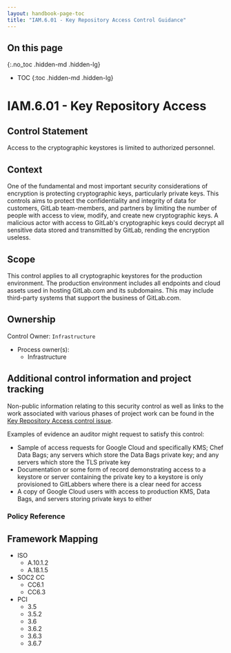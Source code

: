 ```yaml
---
layout: handbook-page-toc
title: "IAM.6.01 - Key Repository Access Control Guidance"
---
```


## On this page
{:.no_toc .hidden-md .hidden-lg}

- TOC
{:toc .hidden-md .hidden-lg}

# IAM.6.01 - Key Repository Access

## Control Statement

Access to the cryptographic keystores is limited to authorized personnel.

## Context

One of the fundamental and most important security considerations of encryption is protecting cryptographic keys, particularly private keys. This controls aims to protect the confidentiality and integrity of data for customers, GitLab team-members, and partners by limiting the number of people with access to view, modify, and create new cryptographic keys. A malicious actor with access to GitLab's cryptographic keys could decrypt all sensitive data stored and transmitted by GitLab, rending the encryption useless.

## Scope

This control applies to all cryptographic keystores for the production environment. The production environment includes all endpoints and cloud assets used in hosting GitLab.com and its subdomains. This may include third-party systems that support the business of GitLab.com.

## Ownership

 Control Owner: `Infrastructure`
* Process owner(s):
    * Infrastructure

## Additional control information and project tracking

Non-public information relating to this security control as well as links to the work associated with various phases of project work can be found in the [Key Repository Access control issue](https://gitlab.com/gitlab-com/gl-security/security-assurance/sec-compliance/compliance/issues/832).

Examples of evidence an auditor might request to satisfy this control:

* Sample of access requests for Google Cloud and specifically KMS; Chef Data Bags; any servers which store the Data Bags private key; and any servers which store the TLS private key
* Documentation or some form of record demonstrating access to a keystore or server containing the private key to a keystore is only provisioned to GitLabbers where there is a clear need for access
* A copy of Google Cloud users with access to production KMS, Data Bags, and servers storing private keys to either

### Policy Reference

## Framework Mapping

* ISO
  * A.10.1.2
  * A.18.1.5
* SOC2 CC
  * CC6.1
  * CC6.3
* PCI
  * 3.5
  * 3.5.2
  * 3.6
  * 3.6.2
  * 3.6.3
  * 3.6.7
